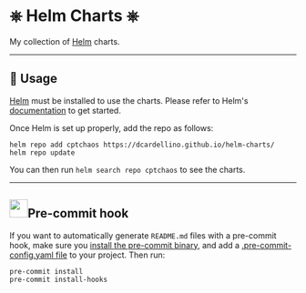 # ⎈ Helm Charts ⎈

My collection of [Helm](https://helm.sh/) charts.

---

## :book: Usage

[Helm](https://helm.sh) must be installed to use the charts.
Please refer to Helm's [documentation](https://helm.sh/docs/) to get started.

Once Helm is set up properly, add the repo as follows:

```console
helm repo add cptchaos https://dcardellino.github.io/helm-charts/
helm repo update
```
You can then run `helm search repo cptchaos` to see the charts.

---

<h2><img src="https://github.com/pre-commit/pre-commit.com/raw/master/logo.svg" width="32" />Pre-commit hook</h2>

If you want to automatically generate `README.md` files with a pre-commit hook, make sure you
[install the pre-commit binary](https://pre-commit.com/#install), and add a [.pre-commit-config.yaml file](./.pre-commit-config.yaml)
to your project. Then run:

```bash
pre-commit install
pre-commit install-hooks
```


